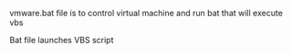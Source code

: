 vmware.bat file is to control virtual machine and run bat that will execute vbs

Bat file launches VBS script